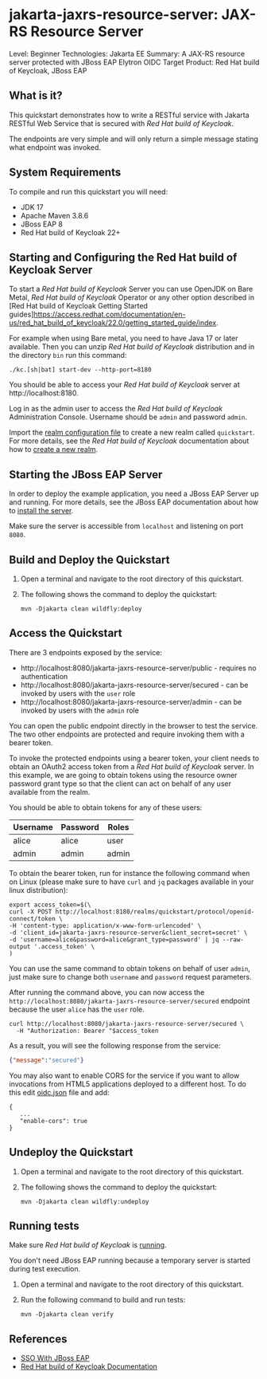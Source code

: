 jakarta-jaxrs-resource-server: JAX-RS Resource Server
===================================================

Level: Beginner
Technologies: Jakarta EE
Summary: A JAX-RS resource server protected with JBoss EAP Elytron OIDC
Target Product: <span>Red Hat build of Keycloak</span>, <span>JBoss EAP</span>

What is it?
-----------

This quickstart demonstrates how to write a RESTful service with Jakarta RESTful Web Service that is secured with _Red Hat build of Keycloak_.

The endpoints are very simple and will only return a simple message stating what endpoint was invoked.

System Requirements
-------------------

To compile and run this quickstart you will need:

* JDK 17
* Apache Maven 3.8.6
* JBoss EAP 8
* Red Hat build of Keycloak 22+

Starting and Configuring the Red Hat build of Keycloak Server
-------------------

To start a _Red Hat build of Keycloak_ Server you can use OpenJDK on Bare Metal, _Red Hat build of Keycloak_ Operator or any other option described in
[Red Hat build of Keycloak Getting Started guides]https://access.redhat.com/documentation/en-us/red_hat_build_of_keycloak/22.0/getting_started_guide/index.

For example when using Bare metal, you need to have Java 17 or later available. Then you can unzip _Red Hat build of Keycloak_ distribution and in the directory `bin` run this command:

```shell
./kc.[sh|bat] start-dev --http-port=8180
```

You should be able to access your _Red Hat build of Keycloak_ server at http://localhost:8180.

Log in as the admin user to access the _Red Hat build of Keycloak_ Administration Console. Username should be `admin` and password `admin`.

Import the [realm configuration file](config/realm-import.json) to create a new realm called `quickstart`.
For more details, see the _Red Hat build of Keycloak_ documentation about how to [create a new realm](https://access.redhat.com/documentation/en-us/red_hat_build_of_keycloak/22.0/server_administration_guide/index#proc-creating-a-realm_server_administration_guide).

Starting the JBoss EAP Server
-------------------

In order to deploy the example application, you need a JBoss EAP Server up and running. For more details, see the JBoss EAP documentation about how
to [install the server](https://access.redhat.com/documentation/en-us/red_hat_jboss_enterprise_application_platform/8-beta/html-single/jboss_eap_installation_methods/index).

Make sure the server is accessible from `localhost` and listening on port `8080`.

Build and Deploy the Quickstart
-------------------------------

1. Open a terminal and navigate to the root directory of this quickstart.

2. The following shows the command to deploy the quickstart:

   ````
   mvn -Djakarta clean wildfly:deploy
   ````

Access the Quickstart
---------------------

There are 3 endpoints exposed by the service:

* http://localhost:8080/jakarta-jaxrs-resource-server/public - requires no authentication
* http://localhost:8080/jakarta-jaxrs-resource-server/secured - can be invoked by users with the `user` role
* http://localhost:8080/jakarta-jaxrs-resource-server/admin - can be invoked by users with the `admin` role

You can open the public endpoint directly in the browser to test the service. The two other endpoints are protected and require
invoking them with a bearer token.

To invoke the protected endpoints using a bearer token, your client needs to obtain an OAuth2 access token from a _Red Hat build of Keycloak_ server.
In this example, we are going to obtain tokens using the resource owner password grant type so that the client can act on behalf of any user available from
the realm.

You should be able to obtain tokens for any of these users:

| Username | Password | Roles              |
|----------|----------|--------------------|
| alice    | alice    | user               |
| admin    | admin    | admin              |

To obtain the bearer token, run for instance the following command when on Linux (please make sure to have `curl` and `jq` packages available in your linux distribution):

```shell
export access_token=$(\
curl -X POST http://localhost:8180/realms/quickstart/protocol/openid-connect/token \
-H 'content-type: application/x-www-form-urlencoded' \
-d 'client_id=jakarta-jaxrs-resource-server&client_secret=secret' \
-d 'username=alice&password=alice&grant_type=password' | jq --raw-output '.access_token' \
)
```

You can use the same command to obtain tokens on behalf of user `admin`, just make sure to change both `username` and `password` request parameters.

After running the command above, you can now access the `http://localhost:8080/jakarta-jaxrs-resource-server/secured` endpoint
because the user `alice` has the `user` role.

```shell
curl http://localhost:8080/jakarta-jaxrs-resource-server/secured \
  -H "Authorization: Bearer "$access_token
```

As a result, you will see the following response from the service:

```json
{"message":"secured"}
```

You may also want to enable CORS for the service if you want to allow invocations from HTML5 applications deployed to a
different host. To do this edit [oidc.json](src/main/webapp/WEB-INF/oidc.json) file and add:

````
{
   ...
   "enable-cors": true
}
````

Undeploy the Quickstart
--------------------

1. Open a terminal and navigate to the root directory of this quickstart.

2. The following shows the command to deploy the quickstart:

   ````
   mvn -Djakarta clean wildfly:undeploy
   ````

Running tests
--------------------

Make sure _Red Hat build of Keycloak_ is [running](#starting-and-configuring-the-red-hat-build-of-keycloak-server).

You don't need JBoss EAP running because a temporary server is started during test execution.

1. Open a terminal and navigate to the root directory of this quickstart.

2. Run the following command to build and run tests:

   ````
   mvn -Djakarta clean verify
   ````

References
--------------------

* [SSO With JBoss EAP](https://access.redhat.com/documentation/en-us/red_hat_jboss_enterprise_application_platform/8-beta/html-single/using_single_sign-on_with_jboss_eap/index#doc-wrapper)
* [Red Hat build of Keycloak Documentation](https://access.redhat.com/documentation/en-us/red_hat_build_of_keycloak/22.0/)